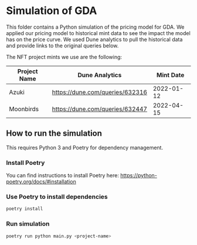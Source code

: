 # Simulation of GDA

This folder contains a Python simulation of the pricing model for GDA. We applied our pricing model to historical mint data to see the impact the model has on the price curve. We used Dune analytics to pull the historical data and provide links to the original queries below.


The NFT project mints we use are the following:


Project Name | Dune Analytics | Mint Date
--- | --- | ---
Azuki | https://dune.com/queries/632316 | 2022-01-12
Moonbirds | https://dune.com/queries/632447 | 2022-04-15


## How to run the simulation

This requires Python 3 and Poetry for dependency management.


### Install Poetry

You can find instructions to install Poetry here:
https://python-poetry.org/docs/#installation


### Use Poetry to install dependencies

```bash
poetry install
```


### Run simulation

```bash
poetry run python main.py <project-name>
```